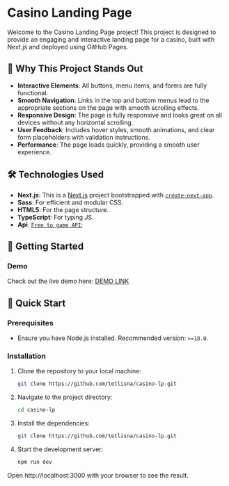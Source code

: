 # Casino Landing Page

Welcome to the Casino Landing Page project! This project is designed to provide an engaging and interactive landing page for a casino, built with Next.js and deployed using GitHub Pages.

## 🌟 Why This Project Stands Out

- **Interactive Elements**: All buttons, menu items, and forms are fully functional.
- **Smooth Navigation**: Links in the top and bottom menus lead to the appropriate sections on the page with smooth scrolling effects.
- **Responsive Design**: The page is fully responsive and looks great on all devices without any horizontal scrolling.
- **User Feedback**: Includes hover styles, smooth animations, and clear form placeholders with validation instructions.
- **Performance**: The page loads quickly, providing a smooth user experience.

## 🛠 Technologies Used

- **Next.js**: This is a [Next.js](https://nextjs.org/) project bootstrapped with [`create-next-app`](https://github.com/vercel/next.js/tree/canary/packages/create-next-app).
- **Sass**: For efficient and modular CSS.
- **HTML5**: For the page structure.
- **TypeScript**: For typing JS.
- **Api**: [`Free to game API`]( https://www.freetogame.com/api/games);

## 🚀 Getting Started

### Demo

Check out the live demo here: [DEMO LINK](https://tetlisna.github.io/casino-lp/)

## 🚀 Quick Start

### Prerequisites

- Ensure you have Node.js installed. Recommended version: `>=18.0`.

### Installation

1. Clone the repository to your local machine:

   ```bash
   git clone https://github.com/tetlisna/casino-lp.git

   ```

2. Navigate to the project directory:

   ```bash
   cd casino-lp

   ```

3. Install the dependencies:

   ```bash
   git clone https://github.com/tetlisna/casino-lp.git

   ```

4. Start the development server:

   ```bash
   npm run dev

Open http://localhost:3000 with your browser to see the result.
